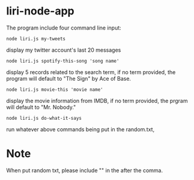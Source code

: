 # liri-node-app


The program include four command line input:

```
node liri.js my-tweets

```
display my twitter account's last 20 messages

```
node liri.js spotify-this-song 'song name'

```
display 5 records related to the search term, if no term provided, the program will default to "The Sign" by Ace of Base.

```
node liri.js movie-this 'movie name'

```
display the movie information from IMDB, if no term provided, the prgram will default to "Mr. Nobody."

```
node liri.js do-what-it-says

```
run whatever above commands being put in the random.txt,



# Note

When put random txt, please include "" in the after the comma. 